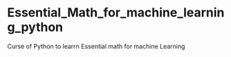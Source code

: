 # Essential_Math_for_machine_learning_python
Curse of Python to learrn Essential math for machine Learning
